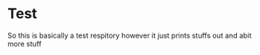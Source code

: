 # Test

So this is basically a test respitory however it just prints stuffs out and abit more stuff
